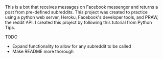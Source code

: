 This is a bot that receives messages on Facebook messenger and returns a post from pre-defined subreddits. This project was created to practice using a python web server, Heroku, Facebook's developer tools, and PRAW, the reddit API. I created this project by following this tutorial from Python Tips.

TODO
- Expand functionality to allow for any subreddit to be called
- Make README more thorough
